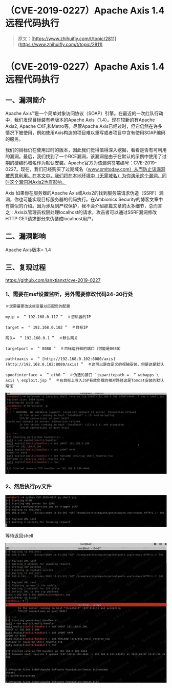# （CVE-2019-0227）Apache Axis 1.4远程代码执行

> 原文：[https://www.zhihuifly.com/t/topic/2811](https://www.zhihuifly.com/t/topic/2811)

# （CVE-2019-0227）Apache Axis 1.4远程代码执行

## 一、漏洞简介

Apache Axis™是一个简单对象访问协议（SOAP）引擎。在最近的一次红队行动中，我们发现目标装有老版本的Apache Axis（1.4）。现在较新的有Apache Axis2, Apache CXF,和Metro等。尽管Apache Axis已经过时，但它仍然在许多情况下被使用，例如使用Axis构造的项目难以重写或者项目中含有使用SOAP编码的服务。

我们的目标仍在使用过时的版本，因此我们觉得值得深入挖掘，看看是否有可利用的漏洞。最后，我们找到了一个RCE漏洞，该漏洞是由于在默认的示例中使用了过期的硬编码域名作为默认安装。Apache官方为该漏洞签署编号：CVE-2019-0227。现在，我们已经购买了过期域名（www.xmltoday.com）从而防止该漏洞被恶意利用。在本文中，我们将在本地环境中（无需域名）为你演示这个漏洞，同时这个漏洞对Axis2也有影响。

Axis
如果你在服务器的Apache Axis或Axis2的找到服务端请求伪造（SSRF）漏洞，你也可能实现目标服务器的代码执行。在Ambionics Security的博客文章中有类似的介绍。因为涉及到产权保护，我不会介绍那篇文章的太多细节，总而言之：Axis以管理员权限处理localhost的请求，攻击者可以通过SSRF漏洞修改HTTP GET请求部分来伪装成localhost用户。

## 二、漏洞影响

Apache Axis版本= 1.4

## 三、复现过程

https://github.com/ianxtianxt/cve-2019-0227

### 1、需要在msf设置监听，另外需要修改代码24-30行处

```
＃您需要更改这些变量以匹配您的配置

myip =  “ 192.168.0.117 ”  ＃您机器的IP

target =  “ 192.168.0.102 ”  ＃目标IP

网关=  “ 192.168.0.1 ”  ＃默认网关

targetport =  “ 8080 ”  ＃目标运行轴的端口（可能是8080）

pathtoaxis =  “ [http://192.168.0.102:8080/axis](http://192.168.0.102:8080/axis) ”  ＃这可以是自定义的视轴安装，但是这是默认

spoofinterface =  “ eth0 ”  ＃伪造的接口 `jspwritepath =  “ webapps \ axis \ exploit.jsp ”  ＃在目标上写入JSP有效负载的相对路径这是Tomcat安装的默认路径` 
```

![image](img/b848793735008a706f1bd89f9c60eb5a.png)

### 2、然后执行py文件

![image](img/6cecda9d51d0bf34b57abf865e82ac17.png)

等待返回shell

![image](img/3d8eeb28495851b5ada92d2df7baeef5.png)